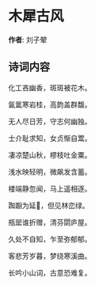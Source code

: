 # 木犀古风

**作者**: 刘子翚

## 诗词内容

化工吝幽香，斑斑被花木。

氤氲寒岩桂，高韵盖群馥。

无人尽日芳，守志何幽独。

士介耻求知，女贞惭自鬻。

凄凉楚山秋，樛枝吐金粟。

浅水映轻明，微飙发含蓄。

楼端静忽闻，马上遥相逐。

踟蹰为延𥩟，但见林峦绿。

瓶罂谁折赠，清芬閟庐屋。

久处不自知，乍至弥郁郁。

客悲芳岁暮，梦绕寒溪曲。

长吟小山词，古意恐难复。

